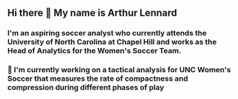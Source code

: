 ## Hi there 👋 My name is Arthur Lennard 

### I'm an aspiring soccer analyst who currently attends the University of North Carolina at Chapel Hill and works as the Head of Analytics for the Women's Soccer Team. 

### 🔭 I'm currently working on a tactical analysis for UNC Women's Soccer that measures the rate of compactness and compression during different phases of play 
<!--
**arthurlennard11/arthurlennard11** is a ✨ _special_ ✨ repository because its `README.md` (this file) appears on your GitHub profile.

Here are some ideas to get you started:

- 🔭 I’m currently working on ...
- 🌱 I’m currently learning ...
- 👯 I’m looking to collaborate on ...
- 🤔 I’m looking for help with ...
- 💬 Ask me about ...
- 📫 How to reach me: ...
- 😄 Pronouns: ...
- ⚡ Fun fact: ...
-->

